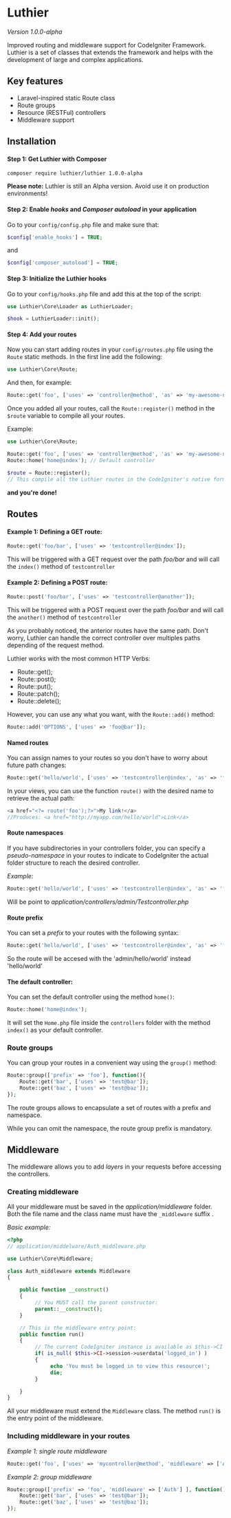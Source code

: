 # Luthier

*Version 1.0.0-alpha*  

Improved routing and middleware support for CodeIgniter Framework. Luthier is a set of classes that extends the framework and helps with the development of large and complex applications.

## Key features

* Laravel-inspired static Route class
* Route groups
* Resource (RESTFul) controllers
* Middleware support

## Installation

#### Step 1: Get Luthier with Composer

```
composer require luthier/luthier 1.0.0-alpha
```

**Please note:** Luthier is still an Alpha version. Avoid use it on production environments!

#### Step 2: Enable *hooks* and *Composer autoload* in your application

Go to your `config/config.php` file and make sure that:  
  
```php
$config['enable_hooks'] = TRUE;
```
  
and  
  
```php
$config['composer_autoload'] = TRUE;
```  
  
#### Step 3: Initialize the Luthier hooks
  
Go to your `config/hooks.php` file and add this at the top of the script:  
  
```php
use Luthier\Core\Loader as LuthierLoader;

$hook = LuthierLoader::init();
```

#### Step 4: Add your routes
  
Now you can start adding routes in your `config/routes.php` file using the `Route` static methods. In the first line add the following:
  
```php
use Luthier\Core\Route;
```

And then, for example:

```php
Route::get('foo', ['uses' => 'controller@method', 'as' => 'my-awesome-named-route']);
```
  
Once you added all your routes, call the `Route::register()` method in the `$route` variable to compile all your routes.

Example:

```php
use Luthier\Core\Route;

Route::get('foo', ['uses' => 'controller@method', 'as' => 'my-awesome-named-route']);
Route::home('home@index'); // Default controller

$route = Route::register(); 
// This compile all the Luthier routes in the CodeIgniter's native format

```


**and you're done!**


## Routes


#### Example 1: Defining a GET route:

```php
Route::get('foo/bar', ['uses' => 'testcontroller@index']);
```
This will be triggered with a GET request over the path *foo/bar* and will call the `index()` method of `testcontroller`

#### Example 2: Defining a POST route:

```php
Route::post('foo/bar', ['uses' => 'testcontroller@another']);
```

This will be triggered with a POST request over the path *foo/bar* and will call the `another()` method of `testcontroller`

As you probably noticed, the anterior routes have the same path. Don't worry, Luthier can handle the correct controller over multiples paths depending of the request method.
  
Luthier works with the most common HTTP Verbs:
  
* Route::get();
* Route::post();
* Route::put();
* Route::patch();
* Route::delete();

However, you can use any what you want, with the `Route::add()` method:

```php
Route::add('OPTIONS', ['uses' => 'foo@bar']);
```
  

#### Named routes

You can assign names to your routes so you don't have to worry about future path changes:

```php
Route::get('hello/world', ['uses' => 'testcontroller@index', 'as' => 'foo']);
```

In your views, you can use the function `route()` with the desired name to retrieve the actual path:

```php
<a href="<?= route('foo');?>">My link!</a>
//Produces: <a href="http://myapp.com/hello/world">Link</a>
```

#### Route namespaces

If you have subdirectories in your controllers folder, you can specify a *pseudo-namespace* in your routes to indicate to CodeIgniter the actual folder structure to reach the desired controller.

*Example:*

```php
Route::get('hello/world', ['uses' => 'testcontroller@index', 'as' => 'foo', 'namespace' => 'admin']);
```

Will be point to *application/controllers/admin/Testcontroller.php*

#### Route prefix

You can set a *prefix* to your routes with the following syntax:

```php
Route::get('hello/world', ['uses' => 'testcontroller@index', 'as' => 'foo', 'prefix' => 'admin']);
```

So the route will be accesed with the 'admin/hello/world' instead 'hello/world'

#### The default controller:

You can set the default controller using the method `home()`:

```php
Route::home('home@index');
```

It will set the ```Home.php``` file inside the `controllers` folder with the method `index()` as your default controller.

### Route groups

You can group your routes in a convenient way using the `group()` method:

```php
Route::group(['prefix' => 'foo'], function(){
    Route::get('bar', ['uses' => 'test@bar']);
    Route::get('baz', ['uses' => 'test@baz']);
});
```

The route groups allows to encapsulate a set of routes with a prefix and namespace.

While you can omit the namespace, the route group prefix is mandatory.

## Middleware

The middleware allows you to add *layers* in your requests before accessing the controllers.

### Creating middleware

All your middleware must be saved in the *application/middleware* folder. Both the file name and the class name must have the `_middleware` suffix .

*Basic example:*

```php
<?php
// application/middelware/Auth_middleware.php

use Luthier\Core\Middleware;

class Auth_middleware extends Middleware
{

    public function __construct()
    {
    	 // You MUST call the parent constructor:
         parent::__construct();
    }

	// This is the middleware entry point:
    public function run()
    {
         // The current CodeIgniter instance is available as $this->CI
         if( is_null( $this->CI->session->userdata('logged_in') )
         {
              echo 'You must be logged in to view this resource!';
              die;
         }

    }
}
```
All your middleware must extend the `Middleware` class. The method `run()` is the entry point of the middleware.

### Including middleware in your routes

*Example 1: single route middleware*

```php
Route::get('foo', ['uses' => 'mycontroller@method', 'middleware' => ['Auth']]);
```

*Example 2: group middleware*

```php
Route::group(['prefix' => 'foo', 'middleware' => ['Auth'] ], function(){
    Route::get('bar', ['uses' => 'test@bar']);
    Route::get('baz', ['uses' => 'test@baz']);
});
```
